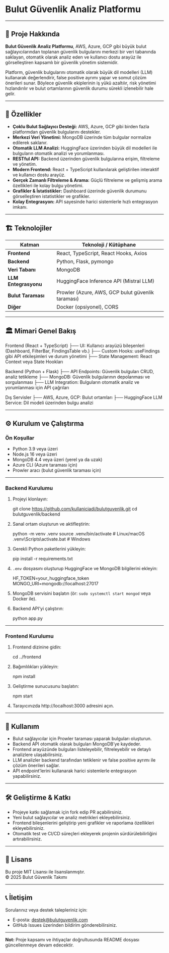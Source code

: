 # Bulut Güvenlik Analiz Platformu

---

## 🚀 Proje Hakkında

**Bulut Güvenlik Analiz Platformu**, AWS, Azure, GCP gibi büyük bulut sağlayıcılarından toplanan güvenlik bulgularını merkezi bir veri tabanında saklayan, otomatik olarak analiz eden ve kullanıcı dostu arayüz ile görselleştiren kapsamlı bir güvenlik yönetim sistemidir.  

Platform, güvenlik bulgularını otomatik olarak büyük dil modelleri (LLM) kullanarak değerlendirir, false positive ayrımı yapar ve somut çözüm önerileri sunar. Böylece güvenlik ekiplerinin iş yükü azaltılır, risk yönetimi hızlandırılır ve bulut ortamlarının güvenlik durumu sürekli izlenebilir hale gelir.

---

## 📌 Özellikler

- **Çoklu Bulut Sağlayıcı Desteği:** AWS, Azure, GCP gibi birden fazla platformdan güvenlik bulgularını destekler.
- **Merkezi Veri Yönetimi:** MongoDB üzerinde tüm bulgular normalize edilerek saklanır.
- **Otomatik LLM Analizi:** HuggingFace üzerinden büyük dil modelleri ile bulguların otomatik analizi ve yorumlanması.
- **RESTful API:** Backend üzerinden güvenlik bulgularına erişim, filtreleme ve yönetim.
- **Modern Frontend:** React + TypeScript kullanılarak geliştirilen interaktif ve kullanıcı dostu arayüz.
- **Gerçek Zamanlı Filtreleme & Arama:** Güçlü filtreleme ve gelişmiş arama özellikleri ile kolay bulgu yönetimi.
- **Grafikler & İstatistikler:** Dashboard üzerinde güvenlik durumunu görselleştiren istatistikler ve grafikler.
- **Kolay Entegrasyon:** API sayesinde harici sistemlerle hızlı entegrasyon imkanı.

---

## 🏗 Teknolojiler

| Katman               | Teknoloji / Kütüphane                         |
|----------------------|----------------------------------------------|
| **Frontend**         | React, TypeScript, React Hooks, Axios        |
| **Backend**          | Python, Flask, pymongo                        |
| **Veri Tabanı**      | MongoDB                                      |
| **LLM Entegrasyonu** | HuggingFace Inference API (Mistral LLM)      |
| **Bulut Taraması**   | Prowler (Azure, AWS, GCP bulut güvenlik taraması) |
| **Diğer**            | Docker (opsiyonel), CORS                      |

---

## 🏛 Mimari Genel Bakış

Frontend (React + TypeScript)
├── UI: Kullanıcı arayüzü bileşenleri (Dashboard, FilterBar, FindingsTable vb.)
├── Custom Hooks: useFindings gibi API etkileşimleri ve durum yönetimi
├── State Management: React Context veya State Hookları

Backend (Python + Flask)
├── API Endpoints: Güvenlik bulguları CRUD, analiz tetikleme
├── MongoDB: Güvenlik bulgularının depolanması ve sorgulanması
├── LLM Integration: Bulguların otomatik analiz ve yorumlanması için API çağrıları

Dış Servisler
├── AWS, Azure, GCP: Bulut ortamları
├── HuggingFace LLM Service: Dil modeli üzerinden bulgu analizi

---

## ⚙️ Kurulum ve Çalıştırma

### Ön Koşullar

- Python 3.9 veya üzeri
- Node.js 16 veya üzeri
- MongoDB 4.4 veya üzeri (yerel ya da uzak)
- Azure CLI (Azure taraması için)
- Prowler aracı (bulut güvenlik taraması için)

---

### Backend Kurulumu

1. Projeyi klonlayın:

    git clone https://github.com/kullaniciadi/bulutguvenlik.git
    cd bulutguvenlik/backend

2. Sanal ortam oluşturun ve aktifleştirin:

    python -m venv .venv
    source .venv/bin/activate      # Linux/macOS
    .venv\Scripts\activate.bat     # Windows

3. Gerekli Python paketlerini yükleyin:

    pip install -r requirements.txt

4. `.env` dosyasını oluşturup HuggingFace ve MongoDB bilgilerini ekleyin:

    HF_TOKEN=your_huggingface_token
    MONGO_URI=mongodb://localhost:27017

5. MongoDB servisini başlatın (ör: `sudo systemctl start mongod` veya Docker ile).

6. Backend API’yi çalıştırın:

    python app.py

---

### Frontend Kurulumu

1. Frontend dizinine gidin:

    cd ../frontend

2. Bağımlılıkları yükleyin:

    npm install

3. Geliştirme sunucusunu başlatın:

    npm start

4. Tarayıcınızda http://localhost:3000 adresini açın.

---

## 🧩 Kullanım

- Bulut sağlayıcılar için Prowler taraması yaparak bulguları oluşturun.
- Backend API otomatik olarak bulguları MongoDB’ye kaydeder.
- Frontend arayüzünde bulguları listeleyebilir, filtreleyebilir ve detaylı analizlere ulaşabilirsiniz.
- LLM analizler backend tarafından tetiklenir ve false positive ayrımı ile çözüm önerileri sağlar.
- API endpoint’lerini kullanarak harici sistemlerle entegrasyon yapabilirsiniz.

---

## 🛠 Geliştirme & Katkı

- Projeye katkı sağlamak için fork edip PR açabilirsiniz.
- Yeni bulut sağlayıcılar ve analiz metrikleri ekleyebilirsiniz.
- Frontend bileşenlerini geliştirip yeni grafikler ve raporlama özellikleri ekleyebilirsiniz.
- Otomatik test ve CI/CD süreçleri ekleyerek projenin sürdürülebilirliğini artırabilirsiniz.

---

## 📄 Lisans

Bu proje MIT Lisansı ile lisanslanmıştır.  
© 2025 Bulut Güvenlik Takımı

---

## 📞 İletişim

Sorularınız veya destek talepleriniz için:  
- E-posta: destek@bulutguvenlik.com  
- GitHub Issues üzerinden bildirim gönderebilirsiniz.

---

**Not:** Proje kapsamı ve ihtiyaçlar doğrultusunda README dosyası güncellenmeye devam edecektir.
